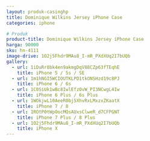 ```yaml
---
layout: produk-casinghp
title: Dominique Wilkins Jersey iPhone Case
categories: iphone

# Produk
product-title: Dominique Wilkins Jersey iPhone Case
harga: 90000
sku: hn-4111
image-drive: 1O2j5Fhdr9MAu8_I-mR_PXdXUq2I7bUQb
gallery:
  - url: 1iDuRr8bk4en9akmgDqV88CZp63fTEqhE
    title: iPhone 5 / 5s / SE
  - url: 1m1hNGI5WCIOUTKLPD1tkONSHzd19c8PJ
    title: iPhone 6 / 6s
  - url: 1C0SiUk1wBc8IwlEfzOvW_PI3NCwgL4Iw
    title: iPhone 6 Plus / 6s Plus
  - url: 1WOkjwL10AeeR0bj5XhvRxLMxzxZKaatX
    title: iPhone 7 / 8
  - url: 1ROtP0tWpOocMQsAUxsClweR_d7CFPGNT
    title: iPhone 7 Plus / 8 Plus
  - url: 1O2j5Fhdr9MAu8_I-mR_PXdXUq2I7bUQb
    title: iPhone X
---
```

